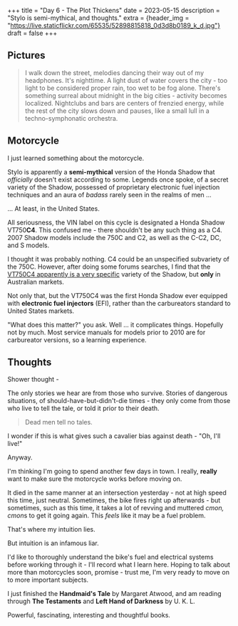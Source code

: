 +++
title = "Day 6 - The Plot Thickens"
date = 2023-05-15
description = "Stylo is semi-mythical, and thoughts."
extra = {header_img = "https://live.staticflickr.com/65535/52898815818_0d3d8b0189_k_d.jpg"}
draft = false
+++

## Pictures

> I walk down the street, melodies dancing their way out of my headphones. It's nighttime. A light dust of water covers the city - too light to be considered proper rain, too wet to be fog alone. There's something surreal about midnight in the big cities - activity becomes localized. Nightclubs and bars are centers of frenzied energy, while the rest of the city slows down and pauses, like a small lull in a techno-symphonatic orchestra. 

<div class="gallery">
    <a href="https://live.staticflickr.com/65535/52898532779_5d449a7a52_k_d.jpg" data-ngthumb="https://live.staticflickr.com/65535/52898532779_46fc4b87fa_c_d.jpg"></a>
    <a href="https://live.staticflickr.com/65535/52898815818_0d3d8b0189_k_d.jpg" data-ngthumb="https://live.staticflickr.com/65535/52898815818_98fe7be923_c_d.jpg"></a>
    <a href="https://live.staticflickr.com/65535/52900733642_1b37f47789_k_d.jpg" data-ngthumb="https://live.staticflickr.com/65535/52900733642_265700fa5d_c_d.jpg"></a>
</div>

## Motorcycle

I just learned something about the motorcycle.

Stylo is apparently a **semi-mythical** version of the Honda Shadow that *officially* doesn't exist according to some. Legends once spoke, of a secret variety of the Shadow, possessed of proprietary electronic fuel injection techniques and an aura of *badass* rarely seen in the realms of men ...

... At least, in the United States.

All seriousness, the VIN label on this cycle is designated a Honda Shadow VT750**C4**. This confused me - there shouldn't be any such thing as a C4. 2007 Shadow models include the 750C and C2, as well as the C-C2, DC, and S models.

<div class="gallery">
    <a href="https://live.staticflickr.com/65535/52898815538_b3d7a3607e_k_d.jpg" data-ngthumb="https://live.staticflickr.com/65535/52898815538_98990efda3_c_d.jpg"></a>
</div>

I thought it was probably nothing. C4 could be an unspecified subvariety of the 750C. However, after doing some forums searches, I find that the [VT750C4 apparently is a very specific](https://hondashadowriders.proboards.com/thread/4960/help-needed-confusion) variety of the Shadow, but **only** in Australian markets. 

Not only that, but the VT750C4 was the first Honda Shadow ever equipped with **electronic fuel injectors** (EFI), rather than the carbureators standard to United States markets. 

"What does this matter?" you ask. Well ... it complicates things. Hopefully not by much. Most service manuals for models prior to 2010 are for carbureator versions, so a learning experience. 

## Thoughts

Shower thought - 

The only stories we hear are from those who survive. Stories of dangerous situations, of should-have-but-didn't-die times - they only come from those who live to tell the tale, or told it prior to their death. 

> Dead men tell no tales.

I wonder if this is what gives such a cavalier bias against death - "Oh, I'll live!"

Anyway.

I'm thinking I'm going to spend another few days in town. I really, **really** want to make sure the motorcycle works before moving on. 

It died in the same manner at an intersection yesterday - not at high speed this time, just neutral. Sometimes, the bike fires right up afterwards - but sometimes, such as this time, it takes a lot of revving and muttered *cmon, cmon*s to get it going again. This *feels* like it may be a fuel problem. 

That's where my intuition lies.

But intuition is an infamous liar. 

I'd like to thoroughly understand the bike's fuel and electrical systems before working through it - I'll record what I learn here. Hoping to talk about more than motorcycles soon, promise - trust me, I'm very ready to move on to more important subjects. 

I just finished the **Handmaid's Tale** by Margaret Atwood, and am reading through **The Testaments** and **Left Hand of Darkness** by U. K. L. 

Powerful, fascinating, interesting and thoughtful books. 